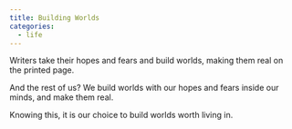 ```yaml
---
title: Building Worlds
categories:
  - life
---
```


Writers take their hopes and fears
and build worlds,
making them real
on the printed page.

And the rest of us?
We build worlds
with our hopes and fears
inside our minds,
and make them real.

Knowing this,
it is our choice
to build worlds
worth living in.
